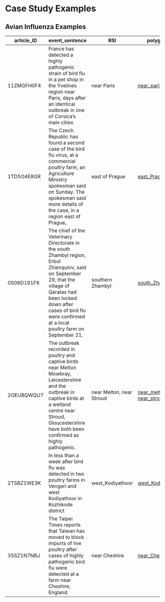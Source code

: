 # Case Study Examples 

## Avian Influenza Examples

article_ID | event_sentence |RSI | polygon_filename | comments |
--- | --- | --- | --- |--- |
11ZMGFH0F4 | France has detected a highly pathogenic strain of bird flu in a pet shop in the Yvelines region near Paris, days after an identical outbreak in one of Corsica’s main cities  | near Paris | [near_paris.geojson](geojson/near_Paris.geojson) |
1TD5O4E8GR | The Czech Republic has found a second case of the bird flu virus, at a commercial poultry farm, an Agriculture Ministry spokesman said on Sunday. The spokesman said more details of the case, in a region east of Prague,.  | east of Prague | [east_Prague.geojson](geojson/east_prague.geojson) |
0S06D191F6 | The chief of the Veterinary Directorate in the south Zhambyl region, Erbol Zhienqulov, said on September 29, that the village of Qaratas had been locked down after cases of bird flu were confirmed at a local poultry farm on September 21.  | southern Zhambyl | [south_Zhambyl.geojson](geojson/south_Zhambyl.geojson) |
2OEUBQWQU7 | The outbreak recorded in poultry and captive birds near Melton Mowbray, Leicestershire and the outbreak in captive birds at a wetland centre near Stroud, Gloucestershire have both been confirmed as highly pathogenic.  | near Melton, near Stroud | [near_melton.geojson](geojson/near_Melton.geojson) , [near_stroud.geojson](geojson/near_Stroud.geojson) |
2TSBZ1WE3K | In less than a week after bird flu was detected in two poultry farms in Vengeri and west Kodiyathoor in Kozhikode district | west_Kodiyathoor | [west_Kodiyathoor.geojson](geojson/west_Kodiyathoor.geojson)|
35SZ1N7NBJ | The Taipei Times reports that Taiwan has moved to block imports of live poultry after cases of highly pathogenic bird flu were detected at a farm near Cheshire, England. | near Cheshire | [near_Cheshire.geojson](geojson/near_Cheshire.geojson)|


